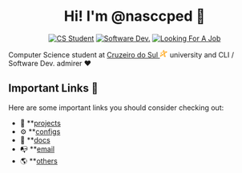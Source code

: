 <h1 align="center">Hi! I'm @nasccped 👋</h1>

<!-- showing badges -->
<div align="center">

[![CS Student](https://img.shields.io/badge/cs_student-F28A17?style=for-the-badge)](#)
[![Software Dev.](https://img.shields.io/badge/software%20dev.-C24444?style=for-the-badge)](#)
[![Looking For A Job](https://img.shields.io/badge/looking_for_a_job-3E73AF?style=for-the-badge)](#)

</div>

Computer Science student at
[Cruzeiro do Sul <img src="./assets/logo-cruzeiro_do_sul.png"
style="height:1rem"
alt="Cruzeiro do Sul logo">](https://www.cruzeirodosul.edu.br/)
university and CLI / Software Dev. admirer ❤️

Important Links 🔗
-----------------

Here are some important links you should consider checking out:

- 💎 **[projects](https://github.com/nasccped/nasccped/tree/projects/README.md)
- ⚙️ **[configs](https://github.com/nasccped/nasccped/tree/configs/README.md)
- 📄 **[docs](https://github.com/nasccped/nasccped/tree/docs/README.md)
- 📭 **[email](mailto:pdbt.contact@gmail.com?subject=Put%20the%20Message%20title%20here%20%E2%9C%8D%EF%B8%8F&body=Don't%20forget%20to%20add...%20well...%20the%20message%20%F0%9F%98%85)
- 🌎 **[others](https://github.com/nasccped)
